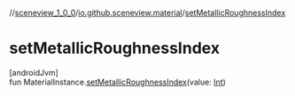 //[sceneview_1_0_0](../../index.md)/[io.github.sceneview.material](index.md)/[setMetallicRoughnessIndex](set-metallic-roughness-index.md)

# setMetallicRoughnessIndex

[androidJvm]\
fun MaterialInstance.[setMetallicRoughnessIndex](set-metallic-roughness-index.md)(value: [Int](https://kotlinlang.org/api/latest/jvm/stdlib/kotlin/-int/index.html))
